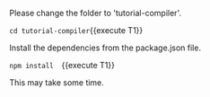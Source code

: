 

Please change the folder to &#39;tutorial-compiler&#39;.

`cd tutorial-compiler`{{execute T1}}


Install the dependencies from the package.json file.

`npm install  `{{execute T1}}


This may take some time.

